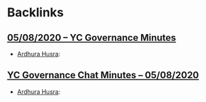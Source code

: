 
# Backlinks
## [05/08/2020 – YC Governance Minutes](<05/08/2020 – YC Governance Minutes.md>)
- [Ardhura Husra](<Ardhura Husra.md>):

## [YC Governance Chat Minutes – 05/08/2020](<YC Governance Chat Minutes – 05/08/2020.md>)
- [Ardhura Husra](<Ardhura Husra.md>):


